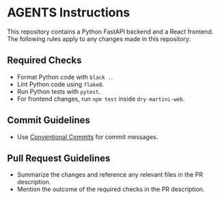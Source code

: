 # AGENTS Instructions

This repository contains a Python FastAPI backend and a React frontend.
The following rules apply to any changes made in this repository:

## Required Checks
- Format Python code with `black .`.
- Lint Python code using `flake8`.
- Run Python tests with `pytest`.
- For frontend changes, run `npm test` inside `dry-martini-web`.

## Commit Guidelines
- Use [Conventional Commits](https://www.conventionalcommits.org/) for commit messages.

## Pull Request Guidelines
- Summarize the changes and reference any relevant files in the PR description.
- Mention the outcome of the required checks in the PR description.
